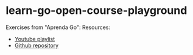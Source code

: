 # learn-go-open-course-playground
Exercises from "Aprenda Go":
Resources: 
 - [Youtube playlist](https://www.youtube.com/playlist?list=PLCKpcjBB_VlBsxJ9IseNxFllf-UFEXOdg)
 - [Github repository](https://github.com/vkorbes/aprendago/)
